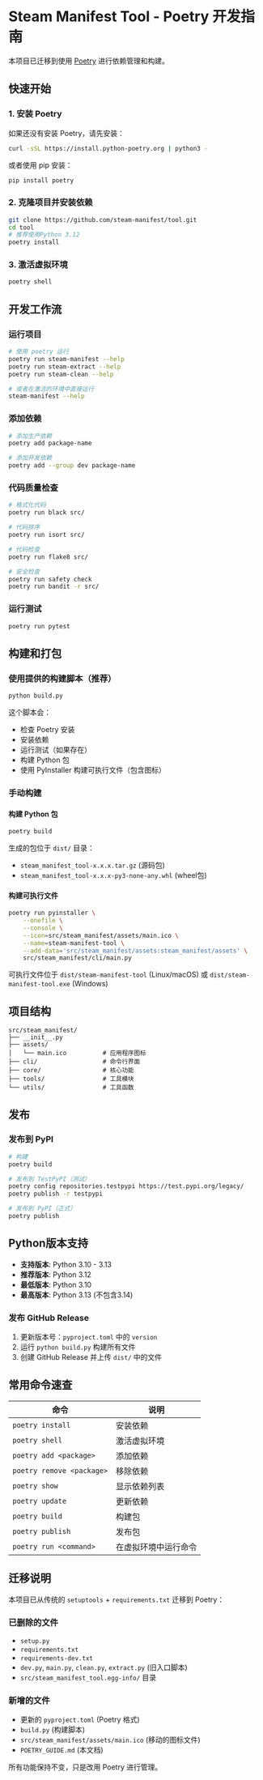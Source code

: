 # Steam Manifest Tool - Poetry 开发指南

本项目已迁移到使用 [Poetry](https://python-poetry.org/) 进行依赖管理和构建。

## 快速开始

### 1. 安装 Poetry

如果还没有安装 Poetry，请先安装：

```bash
curl -sSL https://install.python-poetry.org | python3 -
```

或者使用 pip 安装：

```bash
pip install poetry
```

### 2. 克隆项目并安装依赖

```bash
git clone https://github.com/steam-manifest/tool.git
cd tool
# 推荐使用Python 3.12
poetry install
```

### 3. 激活虚拟环境

```bash
poetry shell
```

## 开发工作流

### 运行项目

```bash
# 使用 poetry 运行
poetry run steam-manifest --help
poetry run steam-extract --help  
poetry run steam-clean --help

# 或者在激活的环境中直接运行
steam-manifest --help
```

### 添加依赖

```bash
# 添加生产依赖
poetry add package-name

# 添加开发依赖
poetry add --group dev package-name
```

### 代码质量检查

```bash
# 格式化代码
poetry run black src/

# 代码排序
poetry run isort src/

# 代码检查
poetry run flake8 src/

# 安全检查
poetry run safety check
poetry run bandit -r src/
```

### 运行测试

```bash
poetry run pytest
```

## 构建和打包

### 使用提供的构建脚本（推荐）

```bash
python build.py
```

这个脚本会：
- 检查 Poetry 安装
- 安装依赖
- 运行测试（如果存在）
- 构建 Python 包
- 使用 PyInstaller 构建可执行文件（包含图标）

### 手动构建

#### 构建 Python 包

```bash
poetry build
```

生成的包位于 `dist/` 目录：
- `steam_manifest_tool-x.x.x.tar.gz` (源码包)
- `steam_manifest_tool-x.x.x-py3-none-any.whl` (wheel包)

#### 构建可执行文件

```bash
poetry run pyinstaller \
    --onefile \
    --console \
    --icon=src/steam_manifest/assets/main.ico \
    --name=steam-manifest-tool \
    --add-data='src/steam_manifest/assets:steam_manifest/assets' \
    src/steam_manifest/cli/main.py
```

可执行文件位于 `dist/steam-manifest-tool` (Linux/macOS) 或 `dist/steam-manifest-tool.exe` (Windows)

## 项目结构

```
src/steam_manifest/
├── __init__.py
├── assets/
│   └── main.ico          # 应用程序图标
├── cli/                  # 命令行界面
├── core/                 # 核心功能
├── tools/                # 工具模块
└── utils/                # 工具函数
```

## 发布

### 发布到 PyPI

```bash
# 构建
poetry build

# 发布到 TestPyPI（测试）
poetry config repositories.testpypi https://test.pypi.org/legacy/
poetry publish -r testpypi

# 发布到 PyPI（正式）
poetry publish
```

## Python版本支持

- **支持版本**: Python 3.10 - 3.13
- **推荐版本**: Python 3.12
- **最低版本**: Python 3.10
- **最高版本**: Python 3.13 (不包含3.14)

### 发布 GitHub Release

1. 更新版本号：`pyproject.toml` 中的 `version`
2. 运行 `python build.py` 构建所有文件
3. 创建 GitHub Release 并上传 `dist/` 中的文件

## 常用命令速查

| 命令 | 说明 |
|------|------|
| `poetry install` | 安装依赖 |
| `poetry shell` | 激活虚拟环境 |
| `poetry add <package>` | 添加依赖 |
| `poetry remove <package>` | 移除依赖 |
| `poetry show` | 显示依赖列表 |
| `poetry update` | 更新依赖 |
| `poetry build` | 构建包 |
| `poetry publish` | 发布包 |
| `poetry run <command>` | 在虚拟环境中运行命令 |

## 迁移说明

本项目已从传统的 `setuptools` + `requirements.txt` 迁移到 Poetry：

### 已删除的文件
- `setup.py`
- `requirements.txt` 
- `requirements-dev.txt`
- `dev.py`, `main.py`, `clean.py`, `extract.py` (旧入口脚本)
- `src/steam_manifest_tool.egg-info/` 目录

### 新增的文件
- 更新的 `pyproject.toml` (Poetry 格式)  
- `build.py` (构建脚本)
- `src/steam_manifest/assets/main.ico` (移动的图标文件)
- `POETRY_GUIDE.md` (本文档)

所有功能保持不变，只是改用 Poetry 进行管理。